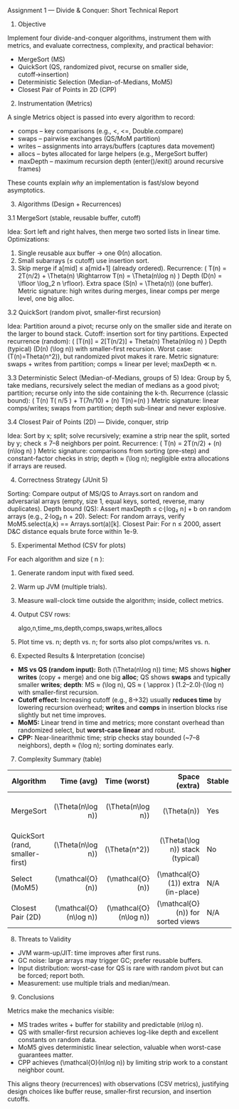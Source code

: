  Assignment 1 — Divide & Conquer: Short Technical Report

 1) Objective

Implement four divide-and-conquer algorithms, instrument them with metrics, and evaluate correctness, complexity, and practical behavior:

* MergeSort (MS)
* QuickSort (QS, randomized pivot, recurse on smaller side, cutoff→insertion)
* Deterministic Selection (Median-of-Medians, MoM5)
* Closest Pair of Points in 2D (CPP)

 2) Instrumentation (Metrics)

A single Metrics object is passed into every algorithm to record:

* comps – key comparisons (e.g., <, <=, Double.compare)
* swaps – pairwise exchanges (QS/MoM partition)
* writes – assignments into arrays/buffers (captures data movement)
* allocs – bytes allocated for large helpers (e.g., MergeSort buffer)
* maxDepth – maximum recursion depth (enter()/exit() around recursive frames)

These counts explain *why* an implementation is fast/slow beyond asymptotics.

 3) Algorithms (Design + Recurrences)

 3.1 MergeSort (stable, reusable buffer, cutoff)

 Idea: Sort left and right halves, then merge two sorted lists in linear time.
 Optimizations:

  1. Single reusable aux buffer → one Θ(n) allocation.
  2. Small subarrays (≤ cutoff) use insertion sort.
  3. Skip merge if a[mid] ≤ a[mid+1] (already ordered).
     Recurrence:
  ( T(n) = 2T(n/2) + \Theta(n) \Rightarrow T(n) = \Theta(n\log n) )
  Depth (D(n) = \lfloor \log_2 n \rfloor).
  Extra space (S(n) = \Theta(n)) (one buffer).
Metric signature: high writes during merges, linear comps per merge level, one big alloc.

 3.2 QuickSort (random pivot, smaller-first recursion)

Idea: Partition around a pivot; recurse only on the smaller side and iterate on the larger to bound stack.
Cutoff: insertion sort for tiny partitions.
Expected recurrence (random):
  ( [T(n)] = 2[T(n/2)] + Theta(n)  Theta(n\log n) )
  Depth (typical) (D(n) (\log n)) with smaller-first recursion.
Worst case: (T(n)=Theta(n^2)), but randomized pivot makes it rare.
Metric signature: swaps + writes from partition; comps ≈ linear per level; maxDepth ≪ n.

 3.3 Deterministic Select (Median-of-Medians, groups of 5)
Idea: Group by 5, take medians, recursively select the median of medians as a good pivot; partition; recurse only into the side containing the k-th.
Recurrence (classic bound):
  ( T(n)  T( n/5 ) + T(7n/10) + (n)  T(n)=(n) )
  Metric signature: linear comps/writes; swaps from partition; depth sub-linear and never explosive.

 3.4 Closest Pair of Points (2D) — Divide, conquer, strip

Idea: Sort by x; split; solve recursively; examine a strip near the split, sorted by y; check ≤ 7–8 neighbors per point.
Recurrence:
  ( T(n) = 2T(n/2) + (n) (n\log n) )
Metric signature: comparisons from sorting (pre-step) and constant-factor checks in strip; depth ≈ (\log n); negligible extra allocations if arrays are reused.

 4) Correctness Strategy (JUnit 5)

Sorting: Compare output of MS/QS to Arrays.sort on random and adversarial arrays (empty, size 1, equal keys, sorted, reverse, many duplicates).
Depth bound (QS): Assert maxDepth ≤ c·⌊log₂ n⌋ + b on random arrays (e.g., 2·log₂ n + 20).
Select: For random arrays, verify MoM5.select(a,k) == Arrays.sort(a)[k].
Closest Pair: For n ≤ 2000, assert D&C distance equals brute force within 1e-9.

 5) Experimental Method (CSV for plots)

For each algorithm and size ( n ):

1. Generate random input with fixed seed.
2. Warm up JVM (multiple trials).
3. Measure wall-clock time outside the algorithm; inside, collect metrics.
4. Output CSV rows:

   
   algo,n,time_ms,depth,comps,swaps,writes,allocs
   
5. Plot time vs. n; depth vs. n; for sorts also plot comps/writes vs. n.

 6) Expected Results & Interpretation (concise)

* **MS vs QS (random input):**
  Both (\Theta(n\log n)) time; MS shows **higher writes** (copy + merge) and one big **alloc**; QS shows **swaps** and typically smaller **writes**; **depth**: MS ≈ (\log n), QS ≈ ( \approx ) (1.2–2.0)·(\log n) with smaller-first recursion.
* **Cutoff effect:** Increasing cutoff (e.g., 8→32) usually **reduces time** by lowering recursion overhead; **writes** and **comps** in insertion blocks rise slightly but net time improves.
* **MoM5:** Linear trend in time and metrics; more constant overhead than randomized select, but **worst-case linear** and robust.
* **CPP:** Near-linearithmic time; strip checks stay bounded (~7–8 neighbors), depth ≈ (\log n); sorting dominates early.

 7) Complexity Summary (table)

| Algorithm                       |             Time (avg) |           Time (worst) |                     Space (extra) | Stable | Notes                               |
| ------------------------------- | ---------------------: | ---------------------: | --------------------------------: | ------ | ----------------------------------- |
| MergeSort                       |      (\Theta(n\log n)) |      (\Theta(n\log n)) |                       (\Theta(n)) | Yes    | Single reusable buffer, high writes |
| QuickSort (rand, smaller-first) |      (\Theta(n\log n)) |          (\Theta(n^2)) |  (\Theta(\log n)) stack (typical) | No     | Depth bounded in practice           |
| Select (MoM5)                   |       (\mathcal{O}(n)) |       (\mathcal{O}(n)) | (\mathcal{O}(1)) extra (in-place) | N/A    | Deterministic pivot quality         |
| Closest Pair (2D)               | (\mathcal{O}(n\log n)) | (\mathcal{O}(n\log n)) | (\mathcal{O}(n)) for sorted views | N/A    | Strip check constant bound          |

 8) Threats to Validity

* JVM warm-up/JIT: time improves after first runs.
* GC noise: large arrays may trigger GC; prefer reusable buffers.
* Input distribution: worst-case for QS is rare with random pivot but can be forced; report both.
* Measurement: use multiple trials and median/mean.

 9) Conclusions

Metrics make the mechanics visible:

* MS trades writes + buffer for stability and predictable (n\log n).
* QS with smaller-first recursion achieves log-like depth and excellent constants on random data.
* MoM5 gives deterministic linear selection, valuable when worst-case guarantees matter.
* CPP achieves (\mathcal{O}(n\log n)) by limiting strip work to a constant neighbor count.

This aligns theory (recurrences) with observations (CSV metrics), justifying design choices like buffer reuse, smaller-first recursion, and insertion cutoffs.
